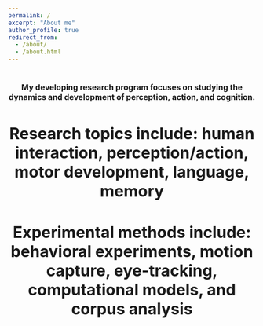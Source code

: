 ```yaml
---
permalink: /
excerpt: "About me"
author_profile: true
redirect_from: 
  - /about/
  - /about.html
---
```





<font size="3"><h1><center> My developing research program focuses on studying the dynamics and development of perception, action, and cognition.</center></h1>


<h1><center> Research topics include: human interaction, perception/action, motor development, language, memory</center></h1>


<h1><center> Experimental methods include: behavioral experiments, motion capture, eye-tracking, computational models, and corpus analysis</center></h1></font>





